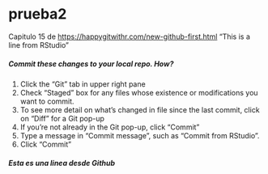 # prueba2
Capitulo 15 de https://happygitwithr.com/new-github-first.html
“This is a line from RStudio”
##### Commit these changes to your local repo. How?

1. Click the “Git” tab in upper right pane
2. Check “Staged” box for any files whose existence or modifications you want to commit.
3. To see more detail on what’s changed in file since the last commit, click on “Diff” for a Git pop-up
4. If you’re not already in the Git pop-up, click “Commit”
5. Type a message in “Commit message”, such as “Commit from RStudio”.
6. Click “Commit”


##### Esta es una linea desde Github
